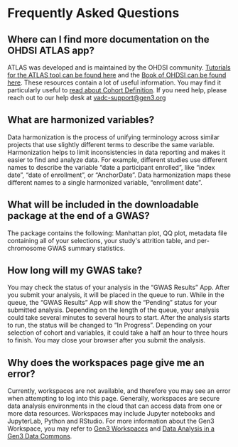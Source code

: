 # **Frequently Asked Questions**

## **Where can I find more documentation on the OHDSI ATLAS app?**

ATLAS was developed and is maintained by the OHDSI community. [Tutorials for the ATLAS tool can be found here](https://github.com/OHDSI/Atlas/wiki) and the [Book of OHDSI can be found here](https://ohdsi.github.io/TheBookOfOhdsi/). These resources contain a lot of useful information. You may find it particularly useful to [read about Cohort Definition](https://ohdsi.github.io/TheBookOfOhdsi/Cohorts.html#Cohorts). If you need help, please reach out to our help desk at [vadc-support@gen3.org](mailto:vadc-support@gen3.org)

## **What are harmonized variables?**

Data harmonization is the process of unifying terminology across similar projects that use slightly different terms to describe the same variable. Harmonization helps to limit inconsistencies in data reporting and makes it easier to find and analyze data. For example, different studies use different names to describe the variable “date a participant enrolled”, like “index date”, “date of enrollment”, or “AnchorDate”. Data harmonization maps these different names to a single harmonized variable, “enrollment date”.

## **What will be included in the downloadable package at the end of a GWAS?**

The package contains the following: Manhattan plot, QQ plot, metadata file containing all of your selections, your study's attrition table, and per-chromosome GWAS summary statistics.

## **How long will my GWAS take?**

You may check the status of your analysis in the “GWAS Results” App. After you submit your analysis, it will be placed in the queue to run. While in the queue, the “GWAS Results” App will show the “Pending” status for your submitted analysis. Depending on the length of the queue, your analysis could take several minutes to several hours to start. After the analysis starts to run, the status will be changed to “In Progress”. Depending on your selection of cohort and variables, it could take a half an hour to three hours to finish. You may close your browser after you submit the analysis.

## **Why does the workspaces page give me an error?**

Currently, workspaces are not available, and therefore you may see an error when attempting to log into this page. Generally, workspaces are secure data analysis environments in the cloud that can access data from one or more data resources. Workspaces may include Jupyter notebooks and JupyterLab, Python and RStudio. For more information about the Gen3 Workspace, you may refer to [Gen3 Workspaces](https://gen3.org/products/workspaces/) and [Data Analysis in a Gen3 Data Commons](https://gen3.org/resources/user/analyze-data/).
